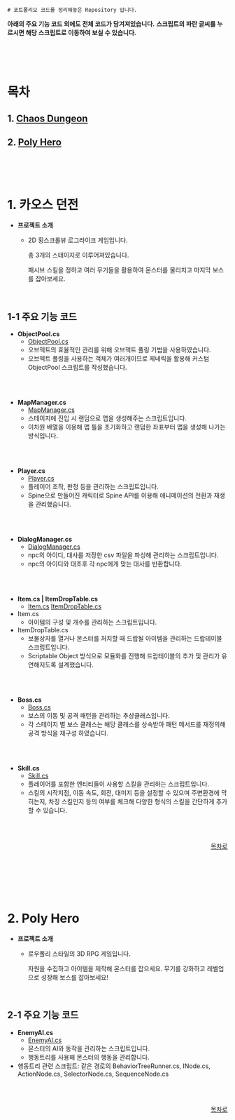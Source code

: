     # 포트폴리오 코드를 정리해놓은 Repository 입니다.

**아래의 주요 기능 코드 외에도 전체 코드가 담겨져있습니다.**
**스크립트의 파란 글씨를 누르시면 해당 스크립트로 이동하여 보실 수 있습니다.**

<br><br><br>

# 목차

## 1. [Chaos Dungeon](#1-카오스-던전)

## 2. [Poly Hero](#2-Poly-Hero-1)

<br><br><br>

# 1. 카오스 던전

- **프로젝트 소개**
  - 2D 횡스크롤뷰 로그라이크 게임입니다.
    
    총 3개의 스테이지로 이루어져있습니다.
  
    패시브 스킬을 정하고 여러 무기들을 활용하여 몬스터를 물리치고 마지막 보스를 잡아보세요.

<br>

## 1-1 주요 기능 코드

- **ObjectPool.cs**
  - [ObjectPool.cs](https://github.com/hyunsup98/Project-Code/blob/main/Chaos%20Dungeon/Chaos%20Dungeon%20Scripts/Utll/ObjectPool.cs)
  - 오브젝트의 효율적인 관리를 위해 오브젝트 풀링 기법을 사용하였습니다.
  - 오브젝트 풀링을 사용하는 객체가 여러개이므로 제네릭을 활용해 커스텀 ObjectPool 스크립트를 작성했습니다.

<br><br>

- **MapManager.cs**
  - [MapManager.cs](https://github.com/hyunsup98/Project-Code/blob/main/Chaos%20Dungeon/Chaos%20Dungeon%20Scripts/Map/MapManager.cs)
  - 스테이지에 진입 시 랜덤으로 맵을 생성해주는 스크립트입니다.
  - 이차원 배열을 이용해 맵 틀을 초기화하고 랜덤한 좌표부터 맵을 생성해 나가는 방식입니다.


<br><br>

- **Player.cs**
  - [Player.cs](https://github.com/hyunsup98/Project-Code/blob/main/Chaos%20Dungeon/Chaos%20Dungeon%20Scripts/Entity/Player/Player.cs)
  - 플레이어 조작, 판정 등을 관리하는 스크립트입니다.
  - Spine으로 만들어진 캐릭터로 Spine API를 이용해 애니메이션의 전환과 재생을 관리했습니다. 


<br><br>

- **DialogManager.cs**
  - [DialogManager.cs](https://github.com/hyunsup98/Project-Code/blob/main/Chaos%20Dungeon/Chaos%20Dungeon%20Scripts/System/DialogManager.cs)
  - npc의 아이디, 대사를 저장한 csv 파일을 파싱해 관리하는 스크립트입니다.
  - npc의 아이디와 대조후 각 npc에게 맞는 대사를 반환합니다.


<br><br>

- **Item.cs | ItemDropTable.cs**
  - [Item.cs](https://github.com/hyunsup98/Project-Code/blob/main/Chaos%20Dungeon/Chaos%20Dungeon%20Scripts/Item/Item.cs)   [ItemDropTable.cs](https://github.com/hyunsup98/Project-Code/blob/main/Chaos%20Dungeon/Chaos%20Dungeon%20Scripts/Item/ItemDropTable.cs)
- Item.cs
  - 아이템의 구성 및 개수를 관리하는 스크립트입니다.
- ItemDropTable.cs
  - 보물상자를 열거나 몬스터를 처치할 때 드랍될 아이템을 관리하는 드랍테이블 스크립트입니다.
  - Scriptable Object 방식으로 모듈화를 진행해 드랍테이블의 추가 및 관리가 유연해지도록 설계했습니다.


<br><br>

- **Boss.cs**
  - [Boss.cs](https://github.com/hyunsup98/Project-Code/blob/main/Chaos%20Dungeon/Chaos%20Dungeon%20Scripts/Entity/Boss/Boss.cs)
  - 보스의 이동 및 공격 패턴을 관리하는 추상클래스입니다.
  - 각 스테이지 별 보스 클래스는 해당 클래스를 상속받아 패턴 메서드를 재정의해 공격 방식을 재구성 하였습니다.


<br><br>

- **Skill.cs**
  - [Skill.cs](https://github.com/hyunsup98/Project-Code/blob/main/Chaos%20Dungeon/Chaos%20Dungeon%20Scripts/Object/Skill/Skill.cs)
  - 플레이어를 포함한 엔티티들이 사용할 스킬을 관리하는 스크립트입니다.
  - 스킬의 시작지점, 이동 속도, 회전, 대미지 등을 설정할 수 있으며 주변환경에 막히는지, 차징 스킬인지 등의 여부를 체크해 다양한 형식의 스킬을 간단하게 추가할 수 있습니다.


<br><br>

<div align="right">
  
[목차로](#목차)

</div>

<br><br><br><br><br>

# 2. Poly Hero

- **프로젝트 소개**
  - 로우폴리 스타일의 3D RPG 게임입니다.

    자원을 수집하고 아이템을 제작해 몬스터를 잡으세요. 무기를 강화하고 레벨업으로 성장해 보스를 잡아보세요!
    
<br>

## 2-1 주요 기능 코드

- **EnemyAI.cs**
  - [EnemyAI.cs](https://github.com/hyunsup98/Project-Code/blob/main/Poly%20Hero/Poly%20Hero%20Scripts/System/Pattern/Behavior%20Tree/EnemyAI.cs)
  - 몬스터의 AI와 동작을 관리하는 스크립트입니다.
  - 행동트리를 사용해 몬스터의 행동을 관리합니다.
- 행동트리 관련 스크립트: 같은 경로의 BehaviorTreeRunner.cs, INode.cs, ActionNode.cs, SelectorNode.cs, SequenceNode.cs

<br><br>

<div align="right">
  
[목차로](#목차)

</div>


























